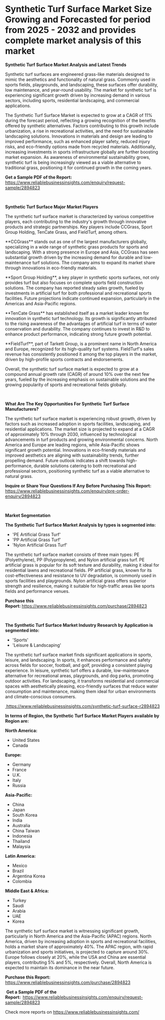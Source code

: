 <p><h1>Synthetic Turf Surface Market Size Growing and Forecasted for period from 2025 - 2032 and provides complete market analysis of this market</h1></p><p><strong>Synthetic Turf Surface Market Analysis and Latest Trends</strong></p>
<p><p>Synthetic turf surfaces are engineered grass-like materials designed to mimic the aesthetics and functionality of natural grass. Commonly used in sports fields, playgrounds, and landscaping, these surfaces offer durability, low maintenance, and year-round usability. The market for synthetic turf is experiencing significant growth driven by increasing demand in various sectors, including sports, residential landscaping, and commercial applications.</p><p>The Synthetic Turf Surface Market is expected to grow at a CAGR of 11% during the forecast period, reflecting a growing recognition of the benefits offered by synthetic alternatives. Factors contributing to this growth include urbanization, a rise in recreational activities, and the need for sustainable landscaping solutions. Innovations in materials and design are leading to improved performance, such as enhanced player safety, reduced injury risks, and eco-friendly options made from recycled materials. Additionally, increasing investments in sports infrastructure globally are further boosting market expansion. As awareness of environmental sustainability grows, synthetic turf is being increasingly viewed as a viable alternative to traditional grass, positioning it for continued growth in the coming years.</p></p>
<p><strong>Get a Sample PDF of the Report:&nbsp;</strong> <a href="https://www.reliablebusinessinsights.com/enquiry/request-sample/2894823?utm_campaign=3253&utm_medium=2&utm_source=Github&utm_content=ia&utm_term=15032025&utm_id=synthetic-turf-surface">https://www.reliablebusinessinsights.com/enquiry/request-sample/2894823</a></p>
<p>&nbsp;</p>
<p><strong>Synthetic Turf Surface Major Market Players</strong></p>
<p><p>The synthetic turf surface market is characterized by various competitive players, each contributing to the industry's growth through innovative products and strategic partnerships. Key players include CCGrass, Sport Group Holding, TenCate Grass, and FieldTurf, among others.</p><p>**CCGrass** stands out as one of the largest manufacturers globally, specializing in a wide range of synthetic grass products for sports and landscaping. With a strong presence in Europe and Asia, CCGrass has seen substantial growth driven by the increasing demand for durable and low-maintenance turf solutions. The company aims to expand its market share through innovations in eco-friendly materials.</p><p>**Sport Group Holding**, a key player in synthetic sports surfaces, not only provides turf but also focuses on complete sports field construction solutions. The company has reported steady sales growth, fueled by investments in artificial turf for both professional and recreational sports facilities. Future projections indicate continued expansion, particularly in the Americas and Asia-Pacific regions.</p><p>**TenCate Grass** has established itself as a market leader known for innovation in synthetic turf technology. Its growth is significantly attributed to the rising awareness of the advantages of artificial turf in terms of water conservation and durability. The company continues to invest in R&D to enhance product performance, indicating strong future growth potential.</p><p>**FieldTurf**, part of Tarkett Group, is a prominent name in North America and Europe, recognized for its high-quality turf systems. FieldTurf's sales revenue has consistently positioned it among the top players in the market, driven by high-profile sports contracts and endorsements.</p><p>Overall, the synthetic turf surface market is expected to grow at a compound annual growth rate (CAGR) of around 10% over the next few years, fueled by the increasing emphasis on sustainable solutions and the growing popularity of sports and recreational fields globally.</p></p>
<p>&nbsp;</p>
<p><strong>What Are The Key Opportunities For Synthetic Turf Surface Manufacturers?</strong></p>
<p><p>The synthetic turf surface market is experiencing robust growth, driven by factors such as increased adoption in sports facilities, landscaping, and residential applications. The market size is projected to expand at a CAGR of approximately 10% through 2030, influenced by technological advancements in turf products and growing environmental concerns. North America and Europe are leading regions, while Asia-Pacific shows significant growth potential. Innovations in eco-friendly materials and improved aesthetics are aligning with sustainability trends, further propelling demand. Future outlook indicates a shift towards high-performance, durable solutions catering to both recreational and professional sectors, positioning synthetic turf as a viable alternative to natural grass.</p></p>
<p><strong>Inquire or Share Your Questions If Any Before Purchasing This Report:</strong> <a href="https://www.reliablebusinessinsights.com/enquiry/pre-order-enquiry/2894823?utm_campaign=3253&utm_medium=2&utm_source=Github&utm_content=ia&utm_term=15032025&utm_id=synthetic-turf-surface">https://www.reliablebusinessinsights.com/enquiry/pre-order-enquiry/2894823</a></p>
<p>&nbsp;</p>
<p><strong>Market Segmentation</strong></p>
<p><strong>The Synthetic Turf Surface Market Analysis by types is segmented into:</strong></p>
<p><ul><li>'PE Artificial Grass Turf'</li><li>'PP Artificial Grass Turf'</li><li>'Nylon Artificial Grass Turf'</li></ul></p>
<p><p>The synthetic turf surface market consists of three main types: PE (Polyethylene), PP (Polypropylene), and Nylon artificial grass turf. PE artificial grass is popular for its soft texture and durability, making it ideal for residential lawns and recreational fields. PP artificial grass, known for its cost-effectiveness and resistance to UV degradation, is commonly used in sports facilities and playgrounds. Nylon artificial grass offers superior strength and resilience, making it suitable for high-traffic areas like sports fields and performance venues.</p></p>
<p><strong>Purchase this Report:&nbsp;</strong><a href="https://www.reliablebusinessinsights.com/purchase/2894823?utm_campaign=3253&utm_medium=2&utm_source=Github&utm_content=ia&utm_term=15032025&utm_id=synthetic-turf-surface">https://www.reliablebusinessinsights.com/purchase/2894823</a></p>
<p>&nbsp;</p>
<p><strong>The Synthetic Turf Surface Market Industry Research by Application is segmented into:</strong></p>
<p><ul><li>'Sports'</li><li>'Leisure & Landscaping'</li></ul></p>
<p><p>The synthetic turf surface market finds significant applications in sports, leisure, and landscaping. In sports, it enhances performance and safety across fields for soccer, football, and golf, providing a consistent playing experience. In leisure, synthetic turf offers a durable, low-maintenance alternative for recreational areas, playgrounds, and dog parks, promoting outdoor activities. For landscaping, it transforms residential and commercial spaces with aesthetically pleasing, eco-friendly surfaces that reduce water consumption and maintenance, making them ideal for urban environments and climate-conscious consumers.</p></p>
<p><a href="https://www.reliablebusinessinsights.com/synthetic-turf-surface-r2894823?utm_campaign=3253&utm_medium=2&utm_source=Github&utm_content=ia&utm_term=15032025&utm_id=synthetic-turf-surface">&nbsp;https://www.reliablebusinessinsights.com/synthetic-turf-surface-r2894823</a></p>
<p><strong>In terms of Region, the Synthetic Turf Surface Market Players available by Region are:</strong></p>
<p>
    <p> <strong> North America: </strong>
        <ul>
            <li>United States</li>
            <li>Canada</li>
        </ul>
        </p> 
    <p> <strong> Europe: </strong>
        <ul>
            <li>Germany</li>
            <li>France</li>
            <li>U.K.</li>
            <li>Italy</li>
            <li>Russia</li>
        </ul>
        </p> 
    <p> <strong> Asia-Pacific: </strong>
        <ul>
            <li>China</li>
            <li>Japan</li>
            <li>South Korea</li>
            <li>India</li>
            <li>Australia</li>
            <li>China Taiwan</li>
            <li>Indonesia</li>
            <li>Thailand</li>
            <li>Malaysia</li>
        </ul>
        </p> 
    <p> <strong> Latin America: </strong>
        <ul>
            <li>Mexico</li>
            <li>Brazil</li>
            <li>Argentina Korea</li>
            <li>Colombia</li>
        </ul>
        </p> 
    <p> <strong> Middle East & Africa: </strong>
        <ul>
            <li>Turkey</li>
            <li>Saudi</li>
            <li>Arabia</li>
            <li>UAE</li>
            <li>Korea</li>
        </ul>
    </p>
    </p>
<p><p>The synthetic turf surface market is witnessing significant growth, particularly in North America and the Asia-Pacific (APAC) regions. North America, driven by increasing adoption in sports and recreational facilities, holds a market share of approximately 40%. The APAC region, with rapid urbanization and sports initiatives, is projected to capture around 30%. Europe follows closely at 20%, while the USA and China are essential players, contributing 5% and 5%, respectively. Overall, North America is expected to maintain its dominance in the near future.</p></p>
<p><strong>Purchase this Report: </strong><a href="https://www.reliablebusinessinsights.com/purchase/2894823?utm_campaign=3253&utm_medium=2&utm_source=Github&utm_content=ia&utm_term=15032025&utm_id=synthetic-turf-surface">https://www.reliablebusinessinsights.com/purchase/2894823</a></p>
<p>&nbsp;<strong>Get a Sample PDF of the Report:&nbsp;&nbsp;</strong><a href="https://www.reliablebusinessinsights.com/enquiry/request-sample/2894823?utm_campaign=3253&utm_medium=2&utm_source=Github&utm_content=ia&utm_term=15032025&utm_id=synthetic-turf-surface">https://www.reliablebusinessinsights.com/enquiry/request-sample/2894823</a></p>
<p><strong></strong></p>
<p>Check more reports on <a href="https://www.reliablebusinessinsights.com/?utm_campaign=3253&utm_medium=2&utm_source=Github&utm_content=ia&utm_term=15032025&utm_id=synthetic-turf-surface">https://www.reliablebusinessinsights.com/</a></p>